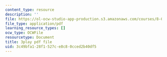 ```yaml
---
content_type: resource
description: ''
file: https://ol-ocw-studio-app-production.s3.amazonaws.com/courses/8-01sc-classical-mechanics-fall-2016/3c49bfa128f1527ce8c80cced2b40df5_IV9NhNIrrDw.pdf
file_type: application/pdf
learning_resource_types: []
ocw_type: OCWFile
resourcetype: Document
title: 3play pdf file
uid: 3c49bfa1-28f1-527c-e8c8-0cced2b40df5
---
```

